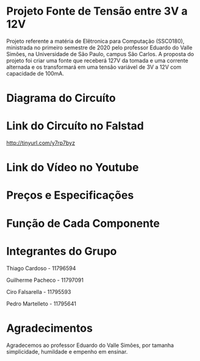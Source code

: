 # Projeto Fonte de Tensão entre 3V a 12V
Projeto referente a matéria de Elêtronica para Computação (SSC0180), ministrada no primeiro semestre de 2020 pelo professor Eduardo do Valle Simões, na Universidade de São Paulo, campus São Carlos. A proposta do projeto foi criar uma fonte que receberá 127V da tomada e uma corrente alternada e os transformará em uma tensão variável de 3V a 12V com capacidade de 100mA.


# Diagrama do Circuíto


# Link do Circuíto no Falstad
http://tinyurl.com/y7rp7byz


# Link do Vídeo no Youtube


# Preços e Especificações


# Função de Cada Componente

# Integrantes do Grupo
Thiago Cardoso    - 11796594

Guilherme Pacheco - 11797091

Ciro Falsarella   - 11795593

Pedro Martelleto  - 11795641

# Agradecimentos
Agradecemos ao professor Eduardo do Valle Simões, por tamanha simplicidade, humildade e empenho em ensinar.
